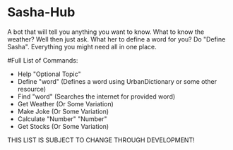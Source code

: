 # Sasha-Hub
A bot that will tell you anything you want to know. What to know the weather? Well then just ask.
What her to define a word for you? Do "Define Sasha". Everything you might need all in one place.

#Full List of Commands:
- Help "Optional Topic"
- Define "word" (Defines a word using UrbanDictionary or some other resource)
- Find "word" (Searches the internet for provided word)
- Get Weather (Or Some Variation)
- Make Joke (Or Some Variation)
- Calculate "Number" "Number"
- Get Stocks (Or Some Variation)

THIS LIST IS SUBJECT TO CHANGE THROUGH DEVELOPMENT!
